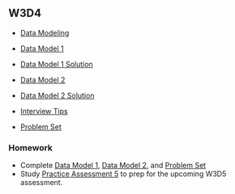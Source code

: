 ## W3D4

+ [Data Modeling][data-model-notes]


+ [Data Model 1][data-model-1]
+ [Data Model 1 Solution][data-model-1-sol]
+ [Data Model 2][data-model-2]
+ [Data Model 2 Solution][data-model-2-sol]


+ [Interview Tips][interview-tips]


+ [Problem Set][w3d4-pset]


### Homework

+ Complete [Data Model 1][data-model-1], [Data Model 2][data-model-2], and [Problem Set][w3d4-pset]
+ Study [Practice Assessment 5][practice-5] to prep for the upcoming W3D5 assessment.


[data-modeling]: ./notes/data_modeling.md
[data-model-1]: ./data_model_pset/data_model1.js
[data-model-1-sol]: ./data_model_pset/data_model1_solution.js
[data-model-2]: ./data_model_pset/data_model2.js
[data-model-2-sol]: ./data_model_pset/data_model2_solution.js
[interview-tips]: ./notes/interview_tips.md
[data-model-notes]: ./notes/data_modeling.md
[w3d4-pset]: ./w3d4_pset.zip
[practice-5]: /practice_assessments/practice_5
